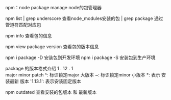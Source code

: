 npm：node package manage
node的包管理器

npm list | grep underscore
查看node_modules安装的包
| grep package 通过管道符匹配对应包

npm info 查看包的信息

npm view package version
查看包的版本信息

npm i package -D 
安装包到开发环境
npm i package -S
安装包到生产环境


package 的版本格式介绍
 1 .   12    .   1  
major  minor     patch
^: 标识锁定major 大版本
~: 标识锁定minor 小版本
*: 表示 安装最新 版本
'1.13.1': 表示安装固定版本


npm outdated
查看安装的包版本 和 最新版本